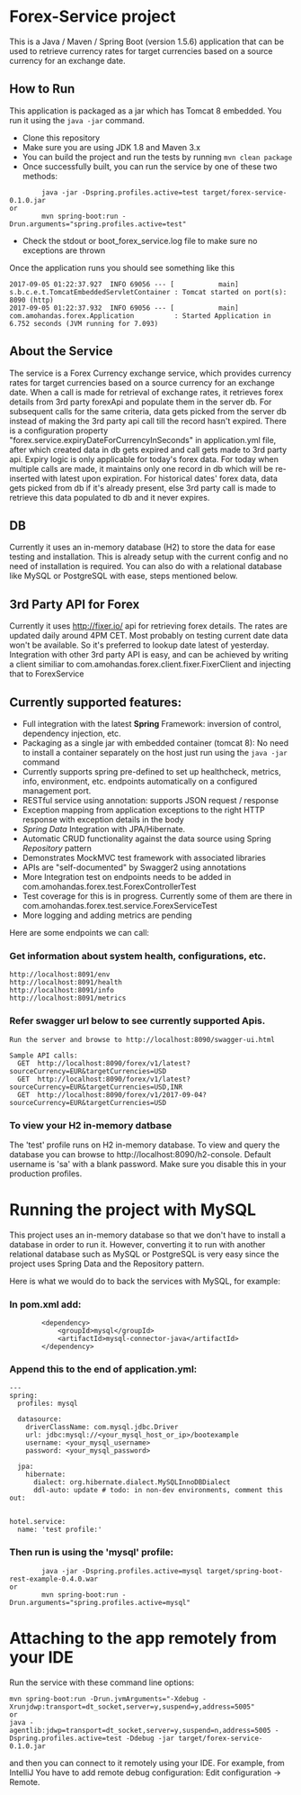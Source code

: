 # Forex-Service project

This is a Java / Maven / Spring Boot (version 1.5.6) application that can be used to retrieve currency rates for target currencies based on a source currency for an exchange date.


## How to Run 

This application is packaged as a jar which has Tomcat 8 embedded. You run it using the ```java -jar``` command.

* Clone this repository 
* Make sure you are using JDK 1.8 and Maven 3.x
* You can build the project and run the tests by running ```mvn clean package```
* Once successfully built, you can run the service by one of these two methods:
```
        java -jar -Dspring.profiles.active=test target/forex-service-0.1.0.jar
or
        mvn spring-boot:run -Drun.arguments="spring.profiles.active=test"
```
* Check the stdout or boot_forex_service.log file to make sure no exceptions are thrown

Once the application runs you should see something like this

```
2017-09-05 01:22:37.927  INFO 69056 --- [           main] s.b.c.e.t.TomcatEmbeddedServletContainer : Tomcat started on port(s): 8090 (http)
2017-09-05 01:22:37.932  INFO 69056 --- [           main] com.amohandas.forex.Application          : Started Application in 6.752 seconds (JVM running for 7.093)
```

## About the Service

The service is a Forex Currency exchange service, which provides currency rates for target currencies based on a source currency for an exchange date.
When a call is made for retrieval of exchange rates, it retrieves forex details from 3rd party forexApi and populate them in the server db.
For subsequent calls for the same criteria, data gets picked from the server db instead of making the 3rd party api call till the record hasn't expired.
There is a configuration property "forex.service.expiryDateForCurrencyInSeconds" in application.yml file, after which created data in db gets expired and call gets made to 3rd party api.
Expiry logic is only applicable for today's forex data. For today when multiple calls are made, it maintains only one record in db which will be re-inserted with latest upon expiration.
For historical dates' forex data, data gets picked from db if it's already present, else 3rd party call is made to retrieve this data populated to db and it never expires.

## DB
Currently it uses an in-memory database (H2) to store the data for ease testing and installation. This is already setup with the current config and no need of installation is required.
You can also do with a relational database like MySQL or PostgreSQL with ease, steps mentioned below.

## 3rd Party API for Forex
Currently it uses http://fixer.io/ api for retrieving forex details.
The rates are updated daily around 4PM CET.
Most probably on testing current date data won't be available.
So it's preferred to lookup date latest of yesterday.
Integration with other 3rd party API is easy, and can be achieved by writing a client similiar to com.amohandas.forex.client.fixer.FixerClient and injecting that to ForexService

## Currently supported features:

* Full integration with the latest **Spring** Framework: inversion of control, dependency injection, etc.
* Packaging as a single jar with embedded container (tomcat 8): No need to install a container separately on the host just run using the ``java -jar`` command
* Currently supports spring pre-defined to set up healthcheck, metrics, info, environment, etc. endpoints automatically on a configured management port.
* RESTful service using annotation: supports JSON request / response
* Exception mapping from application exceptions to the right HTTP response with exception details in the body
* *Spring Data* Integration with JPA/Hibernate.
* Automatic CRUD functionality against the data source using Spring *Repository* pattern
* Demonstrates MockMVC test framework with associated libraries
* APIs are "self-documented" by Swagger2 using annotations
* More Integration test on endpoints needs to be added in com.amohandas.forex.test.ForexControllerTest
* Test coverage for this is in progress. Currently some of them are there in com.amohandas.forex.test.service.ForexServiceTest
* More logging and adding metrics are pending

Here are some endpoints we can call:

### Get information about system health, configurations, etc.

```
http://localhost:8091/env
http://localhost:8091/health
http://localhost:8091/info
http://localhost:8091/metrics
```

### Refer swagger url below to see currently supported Apis.

```
Run the server and browse to http://localhost:8090/swagger-ui.html

Sample API calls:
  GET  http://localhost:8090/forex/v1/latest?sourceCurrency=EUR&targetCurrencies=USD
  GET  http://localhost:8090/forex/v1/latest?sourceCurrency=EUR&targetCurrencies=USD,INR
  GET  http://localhost:8090/forex/v1/2017-09-04?sourceCurrency=EUR&targetCurrencies=USD
```

### To view your H2 in-memory datbase

The 'test' profile runs on H2 in-memory database. To view and query the database you can browse to http://localhost:8090/h2-console. Default username is 'sa' with a blank password. Make sure you disable this in your production profiles.

# Running the project with MySQL

This project uses an in-memory database so that we don't have to install a database in order to run it.
However, converting it to run with another relational database such as MySQL or PostgreSQL is very easy since the project uses Spring Data and the Repository pattern.

Here is what we would do to back the services with MySQL, for example:

### In pom.xml add: 

```
        <dependency>
            <groupId>mysql</groupId>
            <artifactId>mysql-connector-java</artifactId>
        </dependency>
```

### Append this to the end of application.yml: 

```
---
spring:
  profiles: mysql

  datasource:
    driverClassName: com.mysql.jdbc.Driver
    url: jdbc:mysql://<your_mysql_host_or_ip>/bootexample
    username: <your_mysql_username>
    password: <your_mysql_password>

  jpa:
    hibernate:
      dialect: org.hibernate.dialect.MySQLInnoDBDialect
      ddl-auto: update # todo: in non-dev environments, comment this out:


hotel.service:
  name: 'test profile:'
```

### Then run is using the 'mysql' profile:

```
        java -jar -Dspring.profiles.active=mysql target/spring-boot-rest-example-0.4.0.war
or
        mvn spring-boot:run -Drun.arguments="spring.profiles.active=mysql"
```

# Attaching to the app remotely from your IDE

Run the service with these command line options:

```
mvn spring-boot:run -Drun.jvmArguments="-Xdebug -Xrunjdwp:transport=dt_socket,server=y,suspend=y,address=5005"
or
java -agentlib:jdwp=transport=dt_socket,server=y,suspend=n,address=5005 -Dspring.profiles.active=test -Ddebug -jar target/forex-service-0.1.0.jar
```
and then you can connect to it remotely using your IDE. For example, from IntelliJ You have to add remote debug configuration: Edit configuration -> Remote.
